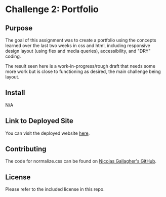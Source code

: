 # Challenge 2: Portfolio

## Purpose
The goal of this assignment was to create a portfolio using the concepts learned over the last two weeks in css and html, including responsive design layout (using flex and media queries), accessibility, and "DRY" coding.

The result seen here is a work-in-progress/rough draft that needs some more work but is close to functioning as desired, the main challenge being layout. 

## Install
N/A

## Link to Deployed Site
You can visit the deployed website [here](url).

## Contributing
The code for normalize.css can be found on [Nicolas Gallagher's GitHub](github.com/necolas/normalize.css).

## License
Please refer to the included license in this repo.
